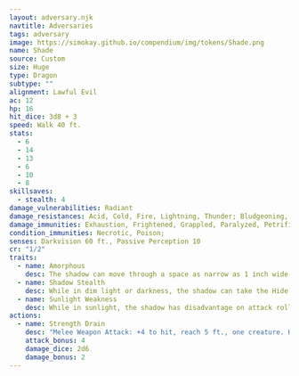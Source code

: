 ```yaml
---
layout: adversary.njk
navtitle: Adversaries
tags: adversary
image: https://simokay.github.io/compendium/img/tokens/Shade.png
name: Shade
source: Custom
size: Huge
type: Dragon
subtype: ""
alignment: Lawful Evil
ac: 12
hp: 16
hit_dice: 3d8 + 3
speed: Walk 40 ft.
stats:
  - 6
  - 14
  - 13
  - 6
  - 10
  - 8
skillsaves:
  - stealth: 4
damage_vulnerabilities: Radiant
damage_resistances: Acid, Cold, Fire, Lightning, Thunder; Bludgeoning, Piercing, and Slashing from nonmagical attacks
damage_immunities: Exhaustion, Frightened, Grappled, Paralyzed, Petrified, Poisoned, Prone, Restrained
condition_immunities: Necrotic, Poison; 
senses: Darkvision 60 ft., Passive Perception 10
cr: "1/2"
traits:
  - name: Amorphous
    desc: The shadow can move through a space as narrow as 1 inch wide without squeezing.
  - name: Shadow Stealth
    desc: While in dim light or darkness, the shadow can take the Hide action as a bonus action. Its stealth bonus is also improved to +6.
  - name: Sunlight Weakness
    desc: While in sunlight, the shadow has disadvantage on attack rolls, ability checks, and saving throws.
actions:
  - name: Strength Drain
    desc: "Melee Weapon Attack: +4 to hit, reach 5 ft., one creature. Hit: 9 (2d6 + 2) necrotic damage, and the target's Strength score is reduced by 1d4. The target dies if this reduces its Strength to 0. Otherwise, the reduction lasts until the target finishes a short or long rest.\n\nIf a non-evil humanoid dies from this attack, a new shadow rises from the corpse 1d4 hours later."
    attack_bonus: 4
    damage_dice: 2d6
    damage_bonus: 2
---
```

